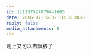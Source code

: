 ```yaml
---
id: 111137527879441665
date: 2016-07-15T02:18:55.000Z
reply: false
media_attachments: 0
---
```


晚上又可以去飘移了

